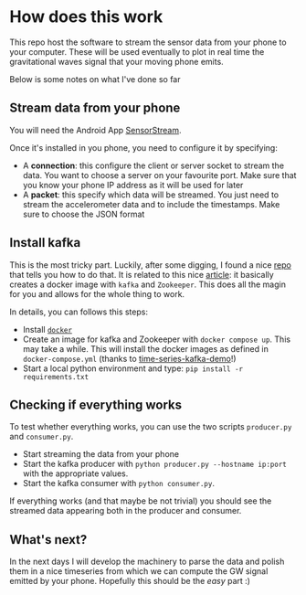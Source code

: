 # How does this work

This repo host the software to stream the sensor data from your phone to your computer. These will be used eventually to plot in real time the gravitational waves signal that your moving phone emits.

Below is some notes on what I've done so far

## Stream data from your phone

You will need the Android App [SensorStream](https://github.com/yaqwsx/SensorStreamer).

Once it's installed in you phone, you need to configure it by specifying:

- A **connection**: this configure the client or server socket to stream the data. You want to choose a server on your favourite port. Make sure that you know your phone IP address as it will be used for later
- A **packet**: this specify which data will be streamed. You just need to stream the accelerometer data and to include the timestamps. Make sure to choose the JSON format

## Install kafka

This is the most tricky part. Luckily, after some digging, I found a nice [repo](https://github.com/mtpatter/time-series-kafka-demo) that tells you how to do that.
It is related to this nice [article](https://towardsdatascience.com/make-a-mock-real-time-stream-of-data-with-python-and-kafka-7e5e23123582): it basically creates a docker image with `kafka` and `Zookeeper`. This does all the magin for you and allows for the whole thing to work.

In details, you can follows this steps:

- Install [`docker`](https://docs.docker.com/engine/install/)
- Create an image for kafka and Zookeeper with `docker compose up`. This may take a while. This will install the docker images as defined in `docker-compose.yml` (thanks to [time-series-kafka-demo](https://github.com/mtpatter/time-series-kafka-demo)!)
- Start a local python environment and type: `pip install -r requirements.txt`


## Checking if everything works

To test whether everything works, you can use the two scripts `producer.py` and `consumer.py`.

- Start streaming the data from your phone
- Start the kafka producer with `python producer.py --hostname ip:port` with the appropriate values.
- Start the kafka consumer with `python consumer.py`.

If everything works (and that maybe be not trivial) you should see the streamed data appearing both in the producer and consumer.

## What's next?

In the next days I will develop the machinery to parse the data and polish them in a nice timeseries from which we can compute the GW signal emitted by your phone. Hopefully this should be the _easy_ part :)






